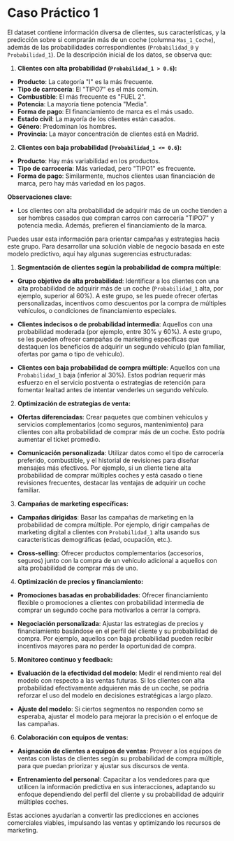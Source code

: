 # Caso Práctico 1

El dataset contiene información diversa de clientes, sus características, y la predicción sobre si comprarán más de un coche (columna `Mas_1_Coche`), además de las probabilidades correspondientes (`Probabilidad_0` y `Probabilidad_1`). De la descripción inicial de los datos, se observa que:

1. **Clientes con alta probabilidad (`Probabilidad_1 > 0.6`):**

- **Producto**: La categoría "I" es la más frecuente.
- **Tipo de carrocería**: El "TIPO7" es el más común.
- **Combustible**: El más frecuente es "FUEL 2".
- **Potencia**: La mayoría tiene potencia "Media".
- **Forma de pago**: El financiamiento de marca es el más usado.
- **Estado civil**: La mayoría de los clientes están casados.
- **Género**: Predominan los hombres.
- **Provincia**: La mayor concentración de clientes está en Madrid.

2. **Clientes con baja probabilidad (`Probabilidad_1 <= 0.6`):**
- **Producto**: Hay más variabilidad en los productos.
- **Tipo de carrocería**: Más variedad, pero "TIPO1" es frecuente.
- **Forma de pago**: Similarmente, muchos clientes usan financiación de marca, pero hay más variedad en los pagos.

**Observaciones clave:**
- Los clientes con alta probabilidad de adquirir más de un coche tienden a ser hombres casados que compran carros con carrocería "TIPO7" y potencia media. Además, prefieren el financiamiento de la marca.

Puedes usar esta información para orientar campañas y estrategias hacia este grupo. Para desarrollar una solución viable de negocio basada en este modelo predictivo, aquí hay algunas sugerencias estructuradas:

1. **Segmentación de clientes según la probabilidad de compra múltiple**:
   
- **Grupo objetivo de alta probabilidad**: Identificar a los clientes con una alta probabilidad de adquirir más de un coche (`Probabilidad_1` alta, por ejemplo, superior al 60%). A este grupo, se les puede ofrecer ofertas personalizadas, incentivos como descuentos por la compra de múltiples vehículos, o condiciones de financiamiento especiales.

- **Clientes indecisos o de probabilidad intermedia**: Aquellos con una probabilidad moderada (por ejemplo, entre 30% y 60%). A este grupo, se les pueden ofrecer campañas de marketing específicas que destaquen los beneficios de adquirir un segundo vehículo (plan familiar, ofertas por gama o tipo de vehículo).

- **Clientes con baja probabilidad de compra múltiple**: Aquellos con una `Probabilidad_1` baja (inferior al 30%). Estos podrían requerir más esfuerzo en el servicio postventa o estrategias de retención para fomentar lealtad antes de intentar venderles un segundo vehículo.

2. **Optimización de estrategias de venta:**
   
- **Ofertas diferenciadas**: Crear paquetes que combinen vehículos y servicios complementarios (como seguros, mantenimiento) para clientes con alta probabilidad de comprar más de un coche. Esto podría aumentar el ticket promedio.

- **Comunicación personalizada**: Utilizar datos como el tipo de carrocería preferido, combustible, y el historial de revisiones para diseñar mensajes más efectivos. Por ejemplo, si un cliente tiene alta probabilidad de comprar múltiples coches y está casado o tiene revisiones frecuentes, destacar las ventajas de adquirir un coche familiar.

3. **Campañas de marketing específicas:**

- **Campañas dirigidas**: Basar las campañas de marketing en la probabilidad de compra múltiple. Por ejemplo, dirigir campañas de marketing digital a clientes con `Probabilidad_1` alta usando sus características demográficas (edad, ocupación, etc.).

- **Cross-selling**: Ofrecer productos complementarios (accesorios, seguros) junto con la compra de un vehículo adicional a aquellos con alta probabilidad de comprar más de uno.

4. **Optimización de precios y financiamiento:**
   
- **Promociones basadas en probabilidades**: Ofrecer financiamiento flexible o promociones a clientes con probabilidad intermedia de comprar un segundo coche para motivarlos a cerrar la compra.

- **Negociación personalizada**: Ajustar las estrategias de precios y financiamiento basándose en el perfil del cliente y su probabilidad de compra. Por ejemplo, aquellos con baja probabilidad pueden recibir incentivos mayores para no perder la oportunidad de compra.

5. **Monitoreo continuo y feedback:**
   
- **Evaluación de la efectividad del modelo**: Medir el rendimiento real del modelo con respecto a las ventas futuras. Si los clientes con alta probabilidad efectivamente adquieren más de un coche, se podría reforzar el uso del modelo en decisiones estratégicas a largo plazo.

- **Ajuste del modelo**: Si ciertos segmentos no responden como se esperaba, ajustar el modelo para mejorar la precisión o el enfoque de las campañas.

6. **Colaboración con equipos de ventas:**
   
- **Asignación de clientes a equipos de ventas**: Proveer a los equipos de ventas con listas de clientes según su probabilidad de compra múltiple, para que puedan priorizar y ajustar sus discursos de venta.

- **Entrenamiento del personal**: Capacitar a los vendedores para que utilicen la información predictiva en sus interacciones, adaptando su enfoque dependiendo del perfil del cliente y su probabilidad de adquirir múltiples coches.

Estas acciones ayudarían a convertir las predicciones en acciones comerciales viables, impulsando las ventas y optimizando los recursos de marketing.
